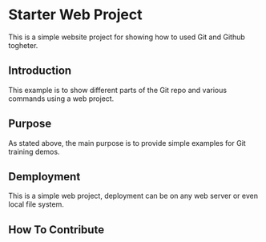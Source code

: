 # Starter Web Project

This is a simple website project for showing how to used Git and Github togheter.

## Introduction

This example is to show different parts of the Git repo and various commands using a web project.

## Purpose

As stated above, the main purpose is to provide simple examples for Git training demos.

## Demployment

This is a simple web project, deployment can be on any web server or even local file system. 

## How To Contribute